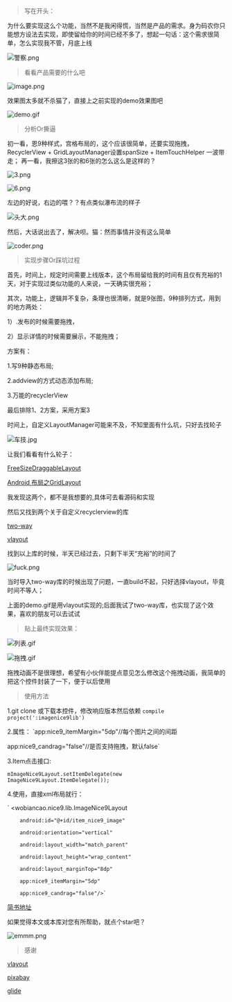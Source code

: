 >写在开头：

为什么要实现这么个功能，当然不是我闲得慌，当然是产品的需求。身为码农你只能想方设法去实现，即使留给你的时间已经不多了，想起一句话：这个需求很简单，怎么实现我不管，月底上线

![警察.png](http://upload-images.jianshu.io/upload_images/1216032-680fc083ad9d4b8a.png?imageMogr2/auto-orient/strip%7CimageView2/2/w/1240)

>看看产品需要的什么吧


![image.png](http://upload-images.jianshu.io/upload_images/1216032-7cc47a8c9537487e.png?imageMogr2/auto-orient/strip%7CimageView2/2/w/1240)

效果图太多就不杀猫了，直接上之前实现的demo效果图吧


![demo.gif](http://upload-images.jianshu.io/upload_images/1216032-cf847b6bce96d784.gif?imageMogr2/auto-orient/strip)


>分析Or撕逼


初一看，恩9种样式，宫格布局的，这个应该很简单，还要实现拖拽，
RecyclerView + GridLayoutManager设置spanSize + ItemTouchHelper 一波带走；
再一看，我擦这3张的和6张的怎么这么是这样的？

![3.png](http://upload-images.jianshu.io/upload_images/1216032-c7698630649b9884.png?imageMogr2/auto-orient/strip%7CimageView2/2/w/1240)

![6.png](http://upload-images.jianshu.io/upload_images/1216032-5d800b799525789d.png?imageMogr2/auto-orient/strip%7CimageView2/2/w/1240)

左边的好说，右边的喂？？有点类似瀑布流的样子

![头大.png](http://upload-images.jianshu.io/upload_images/1216032-c8c4763374bcde45.png?imageMogr2/auto-orient/strip%7CimageView2/2/w/1240)

然后，大话说出去了，解决呗。猫：然而事情并没有这么简单

![coder.png](http://upload-images.jianshu.io/upload_images/1216032-327f757b2353fdbc.png?imageMogr2/auto-orient/strip%7CimageView2/2/w/1240)
>实现步骤Or踩坑过程


首先，时间上，规定时间需要上线版本，这个布局留给我的时间有且仅有充裕的1天，对于实现过类似功能的人来说，一天确实很充裕；

其次，功能上，逻辑并不复杂，条理也很清晰，就是9张图，9种排列方式，用到的地方两处：

1）.发布的时候需要拖拽，

2）显示详情的时候需要展示，不能拖拽；

方案有：

1.写9种静态布局;

2.addview的方式动态添加布局;

3.万能的recyclerView

最后排除1、2方案，采用方案3

时间上，自定义LayoutManager可能来不及，不知里面有什么坑，只好去找轮子

![车技.jpg](http://upload-images.jianshu.io/upload_images/1216032-4c35b66a2eecc47b.jpg?imageMogr2/auto-orient/strip%7CimageView2/2/w/1240)

让我们看看有什么轮子：

[FreeSizeDraggableLayout](https://github.com/alivebao/FreeSizeDraggableLayout)

[Android 布局之GridLayout](http://www.cnblogs.com/skywang12345/p/3154150.html)

我发现这两个，都不是我想要的,具体可去看源码和实现

然后又找到两个关于自定义recyclerview的库

[two-way](https://github.com/lucasr/twoway-view)

[vlayout](https://github.com/alibaba/vlayout)

找到以上库的时候，半天已经过去，只剩下半天“充裕”的时间了

![fuck.png](http://upload-images.jianshu.io/upload_images/1216032-9c577e3dc55809bd.png?imageMogr2/auto-orient/strip%7CimageView2/2/w/1240)

当时导入two-way库的时候出现了问题，一直build不起，只好选择vlayout，毕竟时间不等人；

上面的demo.gif是用vlayout实现的;后面我试了two-way库，也实现了这个效果，喜欢的朋友可以去试试

>贴上最终实现效果：

![列表.gif](https://github.com/wobiancao/ImageNice9Layout/blob/master/screenshot/list9.gif)

![拖拽.gif](https://github.com/wobiancao/ImageNice9Layout/blob/master/screenshot/drag9.gif)

 拖拽动画不是很理想，希望有小伙伴能提点意见怎么修改这个拖拽动画，我简单的把这个控件封装了一下，便于以后使用
 
>使用方法

1.git clone 或下载本控件，修改响应版本然后依赖
  `compile project(':imagenice9lib')`
	
2.属性：
  `app:nice9_itemMargin="5dp"//每个图片之间的间距
	
   app:nice9_candrag="false"//是否支持拖拽，默认false`
	 
3.Item点击接口:

`mImageNice9Layout.setItemDelegate(new ImageNice9Layout.ItemDelegate());`

4.使用，直接xml布局就行：

  ` <wobiancao.nice9.lib.ImageNice9Layout
  
        android:id="@+id/item_nice9_image"
	
        android:orientation="vertical"
	
        android:layout_width="match_parent"
	
        android:layout_height="wrap_content"
	
        android:layout_marginTop="8dp"
	
        app:nice9_itemMargin="5dp"
	
        app:nice9_candrag="false"/>`
				


[简书地址](http://www.jianshu.com/p/0ea96b952170)

如果觉得本文或本库对您有所帮助，就点个star吧？

![emmm.png](http://upload-images.jianshu.io/upload_images/1216032-512efea90ab7705b.png?imageMogr2/auto-orient/strip%7CimageView2/2/w/1240)

>感谢

[vlayout](https://github.com/alibaba/vlayout)

[pixabay](https://pixabay.com/)

[glide](https://github.com/bumptech/glide)
